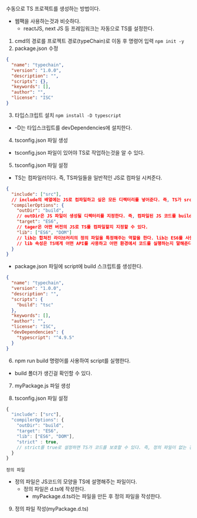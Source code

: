 수동으로 TS 프로젝트를 생성하는 방법이다.

- 웹팩을 사용하는것과 비슷하다.
  - reactJS, next JS 등 프레임워크는 자동으로 TS를 설정한다.

1. cmd의 경로를 프로젝트 경로(typeChain)로 이동 후 명령어 입력
   `npm init -y`
2. package.json 수정

```json
{
  "name": "typechain",
  "version": "1.0.0",
  "description": "",
  "scripts": {},
  "keywords": [],
  "author": "",
  "license": "ISC"
}
```

3. 타입스크립트 설치
   `npm install -D typescript`

- -D는 타입스크립트를 devDependencies에 설치한다.

4. tsconfig.json 파일 생성

- tsconfig.json 파일이 있어야 TS로 작업하는것을 알 수 있다.

5. tsconfig.json 파일 설정

- TS는 컴파일러이다. 즉, TS파일들을 일반적인 JS로 컴파일 시켜준다.

```json
{
  "include": ["src"],
  // include의 배열에는 JS로 컴파일하고 싶은 모든 디렉터리를 넣어준다. 즉, TS가 src의 모든 파일을 확인하는 것을 의미한다.
  "compilerOptions": {
    "outDir": "build",
    // outDir은 JS 파일이 생성될 디렉터리를 지정한다. 즉, 컴파일된 JS 코드를 build라는 폴더에 넣는다고 명시한다.
    "target": "ES6",
    // tager은 어떤 버전의 JS로 TS를 컴파일할지 지정할 수 있다.
    "lib": ["ES6", "DOM"]
    // lib는 합쳐진 라이브러리의 정의 파일을 특정해주는 역할을 한다. lib는 ES6를 사용하며, 브라우저 위에서 실행한다고 특정한다. 즉, TS는 개발자가 사용할 API가 무엇인지 알기 때문에 자동완성 기능을 제공할 수 있다.
    // lib 속성은 TS에게 어떤 API를 사용하고 어떤 환경에서 코드를 실행하는지 말해준다.
  }
}
```

- package.json 파일에 script에 build 스크립트를 생성한다.

```json
{
  "name": "typechain",
  "version": "1.0.0",
  "description": "",
  "scripts": {
    "build": "tsc"
  },
  "keywords": [],
  "author": "",
  "license": "ISC",
  "devDependencies": {
    "typescript": "^4.9.5"
  }
}
```

6. npm run build 명령어를 사용하여 script를 실행한다.

- build 폴더가 생긴걸 확인할 수 있다.

7. myPackage.js 파일 생성

8. tsconfig.json 파일 설정

```js
{
  "include": ["src"],
  "compilerOptions": {
    "outDir": "build",
    "target": "ES6",
    "lib": ["ES6", "DOM"],
    "strict" : true,
    // strict를 true로 설정하면 TS가 코드를 보호할 수 있다. 즉, 정의 파일이 없는 경우에도 에러를 발생시킨다.
  }
}
```

`정의 파일`

- 정의 파일은 JS코드의 모양을 TS에 설명해주는 파일이다.
  - 정의 파일은 d.ts에 작성한다.
    - myPackage.d.ts라는 파일을 만든 후 정의 파일을 작성한다.

9. 정의 파일 작성(myPackage.d.ts)
